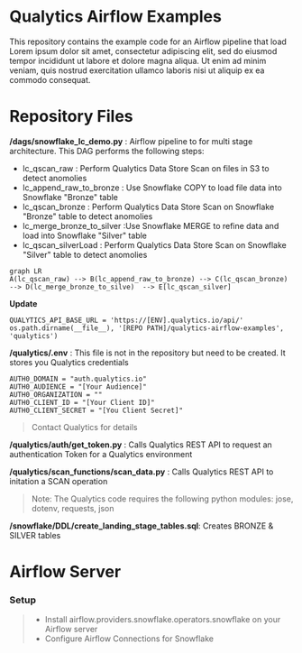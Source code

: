 # Qualytics Airflow Examples

This repository contains the example code for an Airflow pipeline that load Lorem ipsum dolor sit amet, consectetur adipiscing elit, sed do eiusmod tempor incididunt ut labore et dolore magna aliqua. Ut enim ad minim veniam, quis nostrud exercitation ullamco laboris nisi ut aliquip ex ea commodo consequat.


# Repository Files
**/dags/snowflake_lc_demo.py**  : Airflow pipeline to for multi stage architecture. 
 This DAG performs the following steps: 
 - lc_qscan_raw : Perform Qualytics Data Store Scan on files in S3 to detect anomolies
 - lc_append_raw_to_bronze : Use Snowflake COPY to load file data into Snowflake "Bronze" table
 - lc_qscan_bronze : Perform Qualytics Data Store Scan on Snowflake "Bronze" table to detect anomolies
 - lc_merge_bronze_to_silver :Use Snowflake MERGE to refine data and load into Snowflake "Silver" table
 - lc_qscan_silverLoad : Perform Qualytics Data Store Scan on Snowflake "Silver" table to detect anomolies
```mermaid
graph LR
A(lc_qscan_raw) --> B(lc_append_raw_to_bronze) --> C(lc_qscan_bronze) --> D(lc_merge_bronze_to_silve)  --> E[lc_qscan_silver]
```
**Update**
  ```
  QUALYTICS_API_BASE_URL = 'https://[ENV].qualytics.io/api/'
  os.path.dirname(__file__), '[REPO PATH]/qualytics-airflow-examples', 'qualytics')
 ```

**/qualytics/.env** : This file is not in the repository but need to be created.   It stores you Qualytics credentials
```
AUTH0_DOMAIN = "auth.qualytics.io"
AUTH0_AUDIENCE = "[Your Audience]"
AUTH0_ORGANIZATION = ""
AUTH0_CLIENT_ID = "[Your Client ID]"
AUTH0_CLIENT_SECRET = "[You Client Secret]"
```
> Contact Qualytics for details

**/qualytics/auth/get_token.py** : Calls Qualytics REST API to request an authentication Token for a Qualytics environment

**/qualytics/scan_functions/scan_data.py** : Calls Qualytics REST API to initation a SCAN operation
>  Note: The Qualytics code requires the following python modules:  jose, dotenv, requests, json

**/snowflake/DDL/create_landing_stage_tables.sql**: Creates BRONZE & SILVER tables

# Airflow Server

### Setup
>  - Install airflow.providers.snowflake.operators.snowflake on your Airflow server
>  - Configure Airflow Connections for Snowflake



